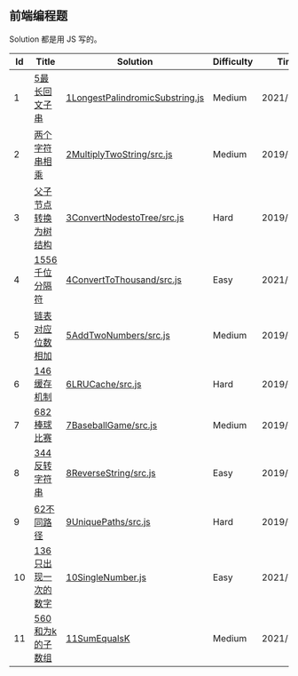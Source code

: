 ## 前端编程题

Solution 都是用 JS 写的。

| Id  | Title  | Solution  | Difficulty  | Time |
| ------------ | ------------ | ------------ | ------------ | ------------ |
|1|[5最长回文子串](https://leetcode-cn.com/problems/longest-palindromic-substring/)|[1LongestPalindromicSubstring.js](./src/1LongestPalindromicSubstring.js)|Medium|2021/06/08|
|2|[两个字符串相乘](https://www.nowcoder.com/questionTerminal/ff74b3d786de4a30b4cd49b8ad97467f)|[2MultiplyTwoString/src.js](./src/2MultiplyTwoString/src.js)|Medium|2019/03/01|
|3|[父子节点转换为树结构](./src/3ConvertNodestoTree/src.js)|[3ConvertNodestoTree/src.js](./src/3ConvertNodestoTree/src.js)|Hard|2019/03/04|
|4|[1556千位分隔符](https://leetcode-cn.com/problems/thousand-separator/)|[4ConvertToThousand/src.js](./src/4ConvertToThousand/src.js)|Easy|2021/06/10|
|5|[链表对应位数相加](https://leetcode.com/problems/add-two-numbers/)|[5AddTwoNumbers/src.js](./src/5AddTwoNumbers/src.js)|Medium|2019/03/18|
|6|[146缓存机制](https://leetcode-cn.com/problems/lru-cache/)|[6LRUCache/src.js](./src/6LRUCache/src.js)|Hard|2019/03/18|
|7|[682棒球比赛](https://leetcode-cn.com/problems/baseball-game/)|[7BaseballGame/src.js](./src/7BaseballGame/src.js)|Medium|2019/05/03|
|8|[344反转字符串](https://leetcode-cn.com/problems/reverse-string/)|[8ReverseString/src.js](./src/8ReverseString/src.js)|Easy|2019/05/20|
|9|[62不同路径](https://leetcode-cn.com/problems/unique-paths/)|[9UniquePaths/src.js](./src/9UniquePaths/src.js)|Hard|2019/05/20|
|10|[136只出现一次的数字](https://leetcode-cn.com/problems/single-number/)|[10SingleNumber.js](./src/10SingleNumber.js)|Easy|2021/06/04|
|11|[560和为k的子数组](https://leetcode-cn.com/problems/subarray-sum-equals-k/)|[11SumEqualsK](./src/11SumEqualsK.js)|Medium|2021/06/05|

